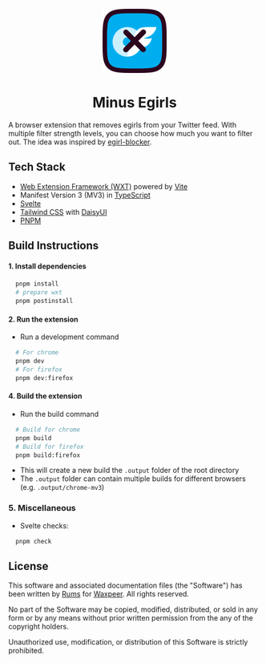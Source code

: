 <p align="center"><img width="128" height="128" src="./src/public/icon/512.png"></p>
<h1 align="center">Minus Egirls</h1>

A browser extension that removes egirls from your Twitter feed. With multiple filter strength levels, you can choose how much you want to filter out. The idea was inspired by [egirl-blocker](https://github.com/theerfan/egirl-blocker).

## Tech Stack

- [Web Extension Framework (WXT)](https://wxt.dev/) powered by [Vite](https://vitejs.dev/)
- Manifest Version 3 (MV3) in [TypeScript](https://www.typescriptlang.org/)
- [Svelte](https://svelte.dev/)
- [Tailwind CSS](https://tailwindcss.com/) with [DaisyUI](https://daisyui.com/)
- [PNPM](https://pnpm.io/)

## Build Instructions

#### 1. Install dependencies

```bash
  pnpm install
  # prepare wxt
  pnpm postinstall
```

#### 2. Run the extension

- Run a development command

```bash
  # For chrome
  pnpm dev
  # For firefox
  pnpm dev:firefox
```


#### 4. Build the extension

- Run the build command

```bash
  # Build for chrome
  pnpm build
  # Build for firefox
  pnpm build:firefox
```

- This will create a new build the `.output` folder of the root directory
- The `.output` folder can contain multiple builds for different browsers (e.g. `.output/chrome-mv3`)

### 5. Miscellaneous

- Svelte checks:

```bash
  pnpm check
```

## License

This software and associated documentation files (the "Software") has been written by [Rums](https://github.com/GODrums) for [Waxpeer](https://waxpeer.com/). All rights reserved.

No part of the Software may be copied, modified, distributed, or sold in any form or by any means without prior written permission from the any of the copyright holders.

Unauthorized use, modification, or distribution of this Software is strictly prohibited.
